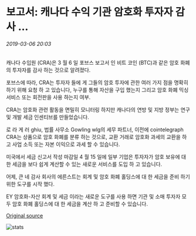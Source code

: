# 보고서: 캐나다 수익 기관 암호화 투자자 감사 ...

###### 2019-03-06 20:03

캐나다 수입원 (CRA)은 3 월 6 일 포브스 보고서 인 비트 코인 (BTC)과 같은 암호 화폐의 투자자를 감사 하는 것으로 알려졌다.

포브스에 따라, CRA는 투자자 들에 게 그들의 암호 투자에 관한 여러 가지 점을 명확히 하기 위해 요청 하 고 있습니다, 누구를 통해 자산을 구입 했는지 그리고 암호 화폐 믹싱 서비스 또는 회전판을 사용 하는지 여부.

CRA는 암호화 관련 활동을 면밀히 모니터링 하지만 캐나다의 연방 및 지방 정부는 연구 및 개발 세금 인센티브를 만들었습니다.

로 라 게 러 ghiu, 법률 사무소 Gowling wlg의 세무 파트너, 이전에 cointelegraph CRA는 상품으로 암호 화폐를 분류 하는 것으로, 교환 거래로 암호화 과세의 교환을 하 고 사업 소득 또는 자본 이익으로 과세 할 수 있습니다.

미국에서 세금 신고서 작성 마감일 4 월 15 일에 일부 기업은 투자자가 암호 보유에 대 한 세금을 보다 쉽게 계산할 수 있는 새로운 서비스를 도입 하 고 있습니다.

어제, 큰 네 감사 회사의 에른스트는 회계 및 암호 화폐 홀딩스에 대 한 세금을 준비 하기 위한 도구를 시작 했다.

EY 암호화-자산 회계 및 세금 이라는 새로운 도구를 사용 하면 기관 및 소매 투자자 모두 암호 화폐 홀딩스에 대 한 세금을 계산 하 고 준비할 수 있습니다.

[Original source](https://cointelegraph.com/news/report-canada-revenue-agency-auditing-crypto-investors)

![stats](https://c.statcounter.com/11760860/0/a89fa40b/1/ "stats")